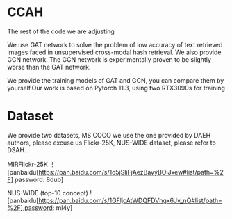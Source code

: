 # CCAH
The rest of the code we are adjusting

We use GAT network to solve the problem of low accuracy of text retrieved images faced in unsupervised cross-modal hash retrieval. We also provide GCN network. The GCN network is experimentally proven to be slightly worse than the GAT network.

We provide the training models of GAT and GCN, you can compare them by yourself.Our work is based on Pytorch 11.3, using two RTX3090s for training


# Dataset
We provide two datasets, MS COCO we use the one provided by DAEH authors, please excuse us
Flickr-25K, NUS-WIDE dataset, please refer to DSAH.

MIRFlickr-25K ！[panbaidu[https://pan.baidu.com/s/1o5jSliFjAezBavyBOiJxew#list/path=%2F]   password: 8dub]

NUS-WIDE (top-10 concept) ![panbaidu[https://pan.baidu.com/s/1GFljcAtWDQFDVhgx6Jv_nQ#list/path=%2F],password: ml4y]
